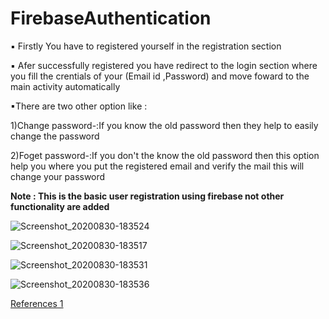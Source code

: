 # FirebaseAuthentication
 
 ▪ Firstly You have to registered yourself in the registration section
 
 ▪ Afer successfully registered you have redirect to the login section where you fill the crentials of your (Email id ,Password) and move foward to the main activity automatically 
 
 ▪There are two other option like :
 
 1)Change password-:If you know the old password then they help to easily change the password
 
 2)Foget password-:If you don't the know the old password then this option help you where you put the registered email and verify the mail this will change your password 
 
 
 
 **Note : This is the basic user registration using firebase not other functionality are added**



![Screenshot_20200830-183524](https://user-images.githubusercontent.com/57999276/91665069-b3fe1a00-eb10-11ea-8492-266cac743a49.png)

![Screenshot_20200830-183517](https://user-images.githubusercontent.com/57999276/91665067-b2345680-eb10-11ea-8e31-5a43024c1188.png)

![Screenshot_20200830-183531](https://user-images.githubusercontent.com/57999276/91665070-b52f4700-eb10-11ea-84fa-996c0e626531.png)

![Screenshot_20200830-183536](https://user-images.githubusercontent.com/57999276/91665072-b5c7dd80-eb10-11ea-9b9a-aaab2502805f.png)


[References 1](https://firebase.google.com/docs/auth/android/password-auth)
            
